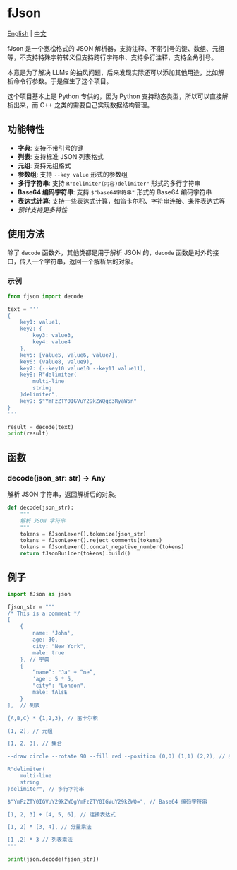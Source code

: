 ﻿# fJson

[English](readme-en.md) | [中文](readme.md)

fJson 是一个宽松格式的 JSON 解析器，支持注释、不带引号的键、数组、元组等，不支持特殊字符转义但支持跨行字符串、支持多行注释，支持全角引号。

本意是为了解决 LLMs 的抽风问题，后来发现实际还可以添加其他用途，比如解析命令行参数。于是催生了这个项目。

这个项目基本上是 Python 专供的，因为 Python 支持动态类型，所以可以直接解析出来，而 C++ 之类的需要自己实现数据结构管理。

## 功能特性

- **字典**: 支持不带引号的键
- **列表**: 支持标准 JSON 列表格式
- **元组**: 支持元组格式
- **参数组**: 支持 `--key value` 形式的参数组
- **多行字符串**: 支持 `R"delimiter(内容)delimiter"` 形式的多行字符串
- **Base64 编码字符串**: 支持 `$"base64字符串"` 形式的 Base64 编码字符串
- **表达式计算**: 支持一些表达式计算，如笛卡尔积、字符串连接、条件表达式等
- _预计支持更多特性_

## 使用方法

除了 `decode` 函数外，其他类都是用于解析 JSON 的，`decode` 函数是对外的接口，传入一个字符串，返回一个解析后的对象。

### 示例

```python
from fjson import decode

text = '''
{
    key1: value1,
    key2: {
        key3: value3,
        key4: value4
    },
    key5: [value5, value6, value7],
    key6: (value8, value9),
    key7: (--key10 value10 --key11 value11),
    key8: R"delimiter(
        multi-line
        string
    )delimiter",
    key9: $"YmFzZTY0IGVuY29kZWQgc3RyaW5n"
}
'''

result = decode(text)
print(result)
```

## 函数

### decode(json_str: str) -> Any

解析 JSON 字符串，返回解析后的对象。

```python
def decode(json_str):
    """
    解析 JSON 字符串
    """
    tokens = fJsonLexer().tokenize(json_str)
    tokens = fJsonLexer().reject_comments(tokens)
    tokens = fJsonLexer().concat_negative_number(tokens)
    return fJsonBuilder(tokens).build()
```

## 例子

```python
import fJson as json

fjson_str = """
/* This is a comment */
[
    {
        name: 'John',
        age: 30,
        city: "New York",
        male: true
    }, // 字典
    {
        “name”: "Ja" + “ne”,
        'age': 5 * 5,
        "city": "London",
        male: fAlsE
    }
],  // 列表

{A,B,C} * {1,2,3}, // 笛卡尔积

(1, 2), // 元组

{1, 2, 3}, // 集合

--draw circle --rotate 90 --fill red --position (0,0) (1,1) (2,2), // 参数组

R"delimiter(
    multi-line
    string
)delimiter", // 多行字符串

$"YmFzZTY0IGVuY29kZWQgYmFzZTY0IGVuY29kZWQ=", // Base64 编码字符串

[1, 2, 3] + [4, 5, 6], // 连接表达式

[1, 2] * [3, 4], // 分量乘法

[1 ,2] * 3 // 列表乘法
"""

print(json.decode(fjson_str))
```
